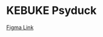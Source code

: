 # KEBUKE Psyduck
[Figma Link][1]

[1]:https://www.figma.com/file/XBeiLbJWJHkQWFrhsv0Jys/APP-COURSE-TEMPLATE?node-id=1%3A2&t=voHBzN78fKl4z5R9-1
